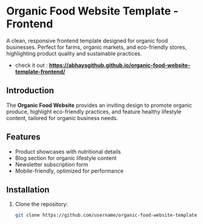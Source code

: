 # Organic Food Website Template - Frontend

A clean, responsive frontend template designed for organic food businesses. Perfect for farms, organic markets, and eco-friendly stores, highlighting product quality and sustainable practices.
- check it out : **https://abhaysgithub.github.io/organic-food-website-template-frontend/**

## Introduction

The **Organic Food Website** provides an inviting design to promote organic produce, highlight eco-friendly practices, and feature healthy lifestyle content, tailored for organic business needs.

## Features

- Product showcases with nutritional details
- Blog section for organic lifestyle content
- Newsletter subscription form
- Mobile-friendly, optimized for performance

## Installation

1. Clone the repository:
   ```bash
   git clone https://github.com/username/organic-food-website-template-frontend.git
